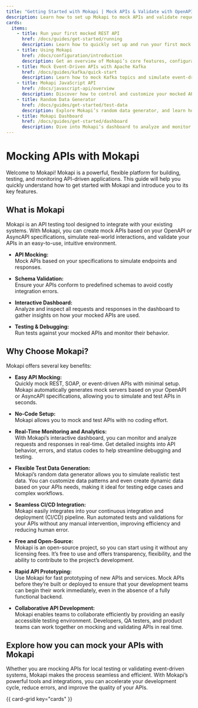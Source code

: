 ```yaml
---
title: "Getting Started with Mokapi | Mock APIs & Validate with OpenAPI and AsyncAPI"
description: Learn how to set up Mokapi to mock APIs and validate requests using OpenAPI or AsyncAPI. No account needed—free, open-source, and easy to use.
cards:
  items:
    - title: Run your first mocked REST API
      href: /docs/guides/get-started/running
      description: Learn how to quickly set up and run your first mock REST API and view the results in the Mokapi dashboard.
    - title: Using Mokapi
      href: /docs/configuration/introduction
      description: Get an overview of Mokapi’s core features, configuration options, and how to patch and use configuration providers effectively.
    - title: Mock Event-Driven APIs with Apache Kafka
      href: /docs/guides/kafka/quick-start
      description: Learn how to mock Kafka topics and simulate event-driven architectures for realistic API testing.
    - title: Mokapi JavaScript API
      href: /docs/javascript-api/overview
      description: Discover how to control and customize your mocked APIs programmatically with Mokapi’s JavaScript API.
    - title: Random Data Generator
      href: /docs/guides/get-started/test-data
      description: Explore Mokapi’s random data generator, and learn how to customize the data for your API testing needs.
    - title: Mokapi Dashboard
      href: /docs/guides/get-started/dashboard
      description: Dive into Mokapi’s dashboard to analyze and monitor APIs, requests, and responses in real time for efficient debugging.
---
```


# Mocking APIs with Mokapi

Welcome to Mokapi! Mokapi is a powerful, flexible platform for building, testing, and monitoring API-driven applications. This guide will help you quickly understand how to get started with Mokapi and introduce you to its key features.

## What is Mokapi

Mokapi is an API testing tool designed to integrate with your existing systems. With Mokapi, you can create mock APIs based on your OpenAPI or AsyncAPI specifications, simulate real-world interactions, and validate your APIs in an easy-to-use, intuitive environment.

- <p><strong>API Mocking:</strong><br />Mock APIs based on your specifications to simulate endpoints and responses.</p>
- <p><strong>Schema Validation:</strong><br />Ensure your APIs conform to predefined schemas to avoid costly integration errors.</p>
- <p><strong>Interactive Dashboard:</strong><br />Analyze and inspect all requests and responses in the dashboard to gather insights on how your mocked APIs are used.</p>
- <p><strong>Testing & Debugging:</strong><br />Run tests against your mocked APIs and monitor their behavior.</p>

## Why Choose Mokapi?

Mokapi offers several key benefits:

- <p><strong>Easy API Mocking:</strong><br />Quickly mock REST, SOAP, or event-driven APIs with minimal setup. Mokapi automatically generates mock servers based on your OpenAPI or AsyncAPI specifications, allowing you to simulate and test APIs in seconds.</p>
- <p><strong>No-Code Setup:</strong><br />Mokapi allows you to mock and test APIs with no coding effort.</p>
- <p><strong>Real-Time Monitoring and Analytics:</strong><br />With Mokapi’s interactive dashboard, you can monitor and analyze requests and responses in real-time. Get detailed insights into API behavior, errors, and status codes to help streamline debugging and testing.</p>
- <p><strong>Flexible Test Data Generation:</strong><br />Mokapi’s random data generator allows you to simulate realistic test data. You can customize data patterns and even create dynamic data based on your APIs needs, making it ideal for testing edge cases and complex workflows.</p>
- <p><strong>Seamless CI/CD Integration:</strong><br />Mokapi easily integrates into your continuous integration and deployment (CI/CD) pipeline. Run automated tests and validations for your APIs without any manual intervention, improving efficiency and reducing human error.</p>
- <p><strong>Free and Open-Source:</strong><br />Mokapi is an open-source project, so you can start using it without any licensing fees. It’s free to use and offers transparency, flexibility, and the ability to contribute to the project’s development.</p>
- <p><strong>Rapid API Prototyping:</strong><br />Use Mokapi for fast prototyping of new APIs and services. Mock APIs before they’re built or deployed to ensure that your development teams can begin their work immediately, even in the absence of a fully functional backend.</p>
- <p><strong>Collaborative API Development:</strong><br />Mokapi enables teams to collaborate efficiently by providing an easily accessible testing environment. Developers, QA testers, and product teams can work together on mocking and validating APIs in real time.</p>

## Explore how you can mock your APIs with Mokapi

Whether you are mocking APIs for local testing or validating event-driven systems, Mokapi makes the process seamless and efficient. With Mokapi’s powerful tools and integrations, you can accelerate your development cycle, reduce errors, and improve the quality of your APIs.

{{ card-grid key="cards" }}
